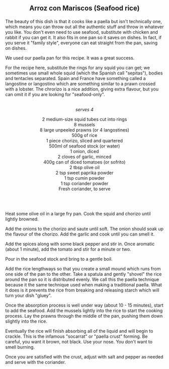 ## <p align="center">Arroz con Mariscos (Seafood rice)</p>
The beauty of this dish is that it cooks like a paella but isn't technically one, which means you can throw out all the authentic stuff and throw in whatever you like. You don't even need to use seafood, substitute with chicken and rabbit if you can get it. It also fits in one pan so it saves on dishes. In fact, if you serve it "family style", everyone can eat straight from the pan, saving on dishes.

We used our paella pan for this recipe. It was a great success.

For the recipe here, substitute the rings for any squid you can get; we sometimes use small whole squid (which the Spanish call "sepitas"), bodies and tentacles separated. Spain and France have something called a langostine or langostino which are something similar to a prawn crossed with a lobster. The chrorizo is a nice addition, giving extra flavour, but you can omit it if you are looking for "seafood-only".
<br/><br/>
*<p align="center">serves 4</p>*
<p align="center">
2 medium-size squid tubes cut into rings<br/>
8 mussels<br/>
8 large unpeeled prawns (or 4 langostines)<br/>
500g of rice<br/>
1 piece chorizo, sliced and quartered</br>
500ml of seafood stock (or water)<br/>
1 onion, diced<br/>
2 cloves of garlic, minced<br/>
400g can of diced tomatoes (or sofrito)</br>
2 tbsp olive oil<br/>
2 tsp sweet paprika powder<br/>
1 tsp cumin powder<br/>
1 tsp coriander powder</br>
Fresh coriander, to serve<br/>
</p>
<br/>
<br/>

Heat some olive oil in a large fry pan. Cook the squid and chorizo until lightly browned.

Add the onions to the chorizo and saute until soft. The onion should soak up the flavour of the chorizo. Add the garlic and cook until you can smell it.

Add the spices along with some black pepper and stir in. Once aromatic (about 1 minute), add the tomato and stir for a minute or two. 

Pour in the seafood stock and bring to a gentle boil.

Add the rice lengthways so that you create a small mound which runs from one side of the pan to the other. Take a spatula and gently "shovel" the rice around the pan so it is distributed evenly. We call this the paella technique because it the same technique used when making a traditional paella. What it does is it prevents the rice from breaking and releasing starch which will turn your dish "gluey".

Once the absorption process is well under way (about 10 - 15 minutes), start to add the seafood. Add the mussels lightly into the rice to start the cooking process. Lay the prawns through the middle of the pan, pushing them down slightly into the rice.

Eventually the rice will finish absorbing all of the liquid and will begin to crackle. This is the infamous "socarrat" or "paella crust" forming. Be careful, you want it brown, not black. Use your nose. You don't want to smell burning.

Once you are satisfied with the crust, adjust with salt and pepper as needed and serve with the coriander.